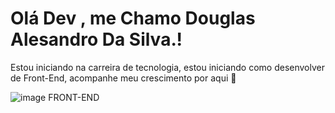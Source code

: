 # Olá Dev , me Chamo Douglas Alesandro Da Silva.!
Estou iniciando na carreira de tecnologia, estou iniciando como desenvolver de Front-End, acompanhe meu crescimento por aqui 🎉

![image](https://github.com/Douglassilvaaa/Douglassilvaaa/assets/157911745/ec6ecfcd-8747-4706-8e73-44d5832dabbe)
FRONT-END
